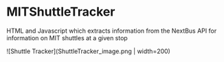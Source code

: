 # MITShuttleTracker
HTML and Javascript which extracts information from the NextBus API for information on MIT shuttles at a given stop

![Shuttle Tracker](ShuttleTracker_image.png | width=200)
